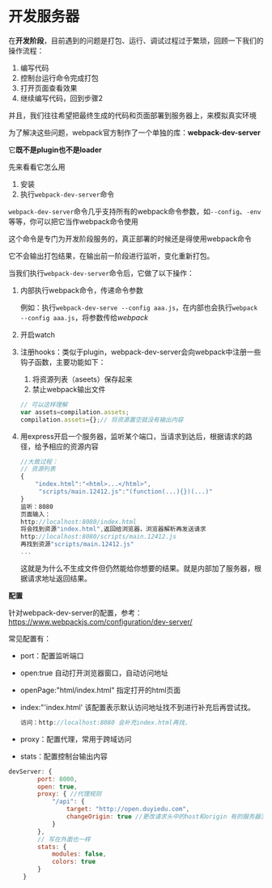 # 开发服务器

在**开发阶段**，目前遇到的问题是打包、运行、调试过程过于繁琐，回顾一下我们的操作流程：

1. 编写代码
2. 控制台运行命令完成打包
3. 打开页面查看效果
4. 继续编写代码，回到步骤2

并且，我们往往希望把最终生成的代码和页面部署到服务器上，来模拟真实环境

为了解决这些问题，webpack官方制作了一个单独的库：**webpack-dev-server**

它**既不是plugin也不是loader**

先来看看它怎么用

1. 安装
2. 执行```webpack-dev-server```命令

```webpack-dev-server```命令几乎支持所有的webpack命令参数，如```--config```、```-env```等等，你可以把它当作webpack命令使用

这个命令是专门为开发阶段服务的，真正部署的时候还是得使用webpack命令

它不会输出打包结果，在输出前一阶段进行监听，变化重新打包。

当我们执行```webpack-dev-server```命令后，它做了以下操作：

1. 内部执行webpack命令，传递命令参数

   例如：执行`webpack-dev-serve --config aaa.js`，在内部也会执行`webpack --config aaa.js`，将参数传给*webpack*

2. 开启watch

3. 注册hooks：类似于plugin，webpack-dev-server会向webpack中注册一些钩子函数，主要功能如下：
   1. 将资源列表（aseets）保存起来
   2. 禁止webpack输出文件

   ```js
   // 可以这样理解
   var assets=compilation.assets;
   compilation.assets={};// 将资源置空就没有输出内容
   
   ```

4. 用express开启一个服务器，监听某个端口，当请求到达后，根据请求的路径，给予相应的资源内容

   ```js
   //大致过程：
   // 资源列表
   {
       "index.html":"<html>...</html>",
        "scripts/main.12412.js":"(function(...){})(...)"
   }
   监听：8080
   页面输入：
   http://localhost:8080/index.html  
   将会找到资源"index.html",返回给浏览器，浏览器解析再发送请求
   http://localhost:8080/scripts/main.12412.js  
   再找到资源"scripts/main.12412.js"
   ...
   ```

   这就是为什么不生成文件但仍然能给你想要的结果。就是内部加了服务器，根据请求地址返回结果。

**配置**

针对webpack-dev-server的配置，参考：https://www.webpackjs.com/configuration/dev-server/

常见配置有：

- port：配置监听端口

- open:true 自动打开浏览器窗口，自动访问地址

- openPage:"html/index.html" 指定打开的html页面

- index:"'index.html' 该配置表示默认访问地址找不到进行补充后再尝试找。

  ```js
  访问：http://localhost:8080 会补充index.html再找，
  ```

- proxy：配置代理，常用于跨域访问

- stats：配置控制台输出内容

```js
devServer: {
        port: 8000,
        open: true,
        proxy: { //代理规则
            "/api": {
                target: "http://open.duyiedu.com",
                changeOrigin: true //更改请求头中的host和origin 有的服务器没有要求
            }
        },
        // 写在外面也一样
        stats: {
            modules: false,
            colors: true
        }
    }
```


